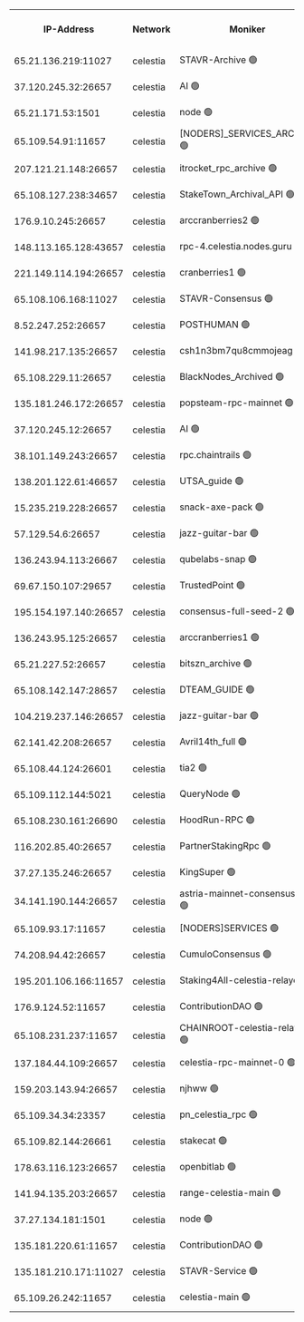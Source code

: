 


<table><tr><th>IP-Address</th><th>Network</th><th>Moniker</th><th>Latest Block Height</th><th>Earliest Block Height</th><th>Catching Up</th><th>Tx Index</th><th>Voting Power</th><th>Version</th><th>Scan Time</th></tr><tr><td>65.21.136.219:11027</td><td>celestia</td><td>STAVR-Archive 🟢</td><td>2688034</td><td>1</td><td>False</td><td>on</td><td>0</td><td>2.3.1</td><td>2024-10-31T17:56:18.852388106UTC</td></tr><tr><td>37.120.245.32:26657</td><td>celestia</td><td>AI 🟢</td><td>2688034</td><td>1</td><td>False</td><td>off</td><td>0</td><td>2.1.2</td><td>2024-10-31T17:56:19.333847055UTC</td></tr><tr><td>65.21.171.53:1501</td><td>celestia</td><td>node 🟢</td><td>2688035</td><td>1</td><td>False</td><td>on</td><td>0</td><td>2.3.1</td><td>2024-10-31T17:56:19.721400147UTC</td></tr><tr><td>65.109.54.91:11657</td><td>celestia</td><td>[NODERS]_SERVICES_ARCHIVE 🟢</td><td>2688037</td><td>1</td><td>False</td><td>on</td><td>0</td><td>2.1.2</td><td>2024-10-31T17:56:51.354362673UTC</td></tr><tr><td>207.121.21.148:26657</td><td>celestia</td><td>itrocket_rpc_archive 🟢</td><td>2688037</td><td>1</td><td>False</td><td>on</td><td>0</td><td>2.3.1</td><td>2024-10-31T17:56:52.355042489UTC</td></tr><tr><td>65.108.127.238:34657</td><td>celestia</td><td>StakeTown_Archival_API 🟢</td><td>2688037</td><td>1</td><td>False</td><td>on</td><td>0</td><td>2.3.1</td><td>2024-10-31T17:56:52.788859897UTC</td></tr><tr><td>176.9.10.245:26657</td><td>celestia</td><td>arccranberries2 🟢</td><td>2688041</td><td>1</td><td>False</td><td>on</td><td>0</td><td>2.1.2</td><td>2024-10-31T17:57:32.858615957UTC</td></tr><tr><td>148.113.165.128:43657</td><td>celestia</td><td>rpc-4.celestia.nodes.guru 🟢</td><td>2688043</td><td>1</td><td>False</td><td>on</td><td>0</td><td>2.3.1</td><td>2024-10-31T17:57:56.744974726UTC</td></tr><tr><td>221.149.114.194:26657</td><td>celestia</td><td>cranberries1 🟢</td><td>2688044</td><td>1</td><td>False</td><td>on</td><td>0</td><td>2.1.2</td><td>2024-10-31T17:58:08.479021297UTC</td></tr><tr><td>65.108.106.168:11027</td><td>celestia</td><td>STAVR-Consensus 🟢</td><td>2688044</td><td>1</td><td>False</td><td>on</td><td>0</td><td>2.3.1</td><td>2024-10-31T17:58:10.904431046UTC</td></tr><tr><td>8.52.247.252:26657</td><td>celestia</td><td>POSTHUMAN 🟢</td><td>2688048</td><td>1</td><td>False</td><td>on</td><td>0</td><td>2.1.2</td><td>2024-10-31T17:59:05.304906550UTC</td></tr><tr><td>141.98.217.135:26657</td><td>celestia</td><td>csh1n3bm7qu8cmmojeag 🟢</td><td>2688048</td><td>1</td><td>False</td><td>on</td><td>0</td><td>2.2.0</td><td>2024-10-31T17:59:05.713419065UTC</td></tr><tr><td>65.108.229.11:26657</td><td>celestia</td><td>BlackNodes_Archived 🟢</td><td>2688049</td><td>1</td><td>False</td><td>on</td><td>0</td><td>2.1.2</td><td>2024-10-31T17:59:12.737650543UTC</td></tr><tr><td>135.181.246.172:26657</td><td>celestia</td><td>popsteam-rpc-mainnet 🟢</td><td>2688051</td><td>1</td><td>False</td><td>on</td><td>0</td><td>2.3.1</td><td>2024-10-31T17:59:44.418154139UTC</td></tr><tr><td>37.120.245.12:26657</td><td>celestia</td><td>AI 🟢</td><td>2688052</td><td>1</td><td>False</td><td>off</td><td>0</td><td>2.1.2</td><td>2024-10-31T17:59:53.019420953UTC</td></tr><tr><td>38.101.149.243:26657</td><td>celestia</td><td>rpc.chaintrails 🟢</td><td>2688053</td><td>1</td><td>False</td><td>on</td><td>0</td><td>2.1.2</td><td>2024-10-31T18:00:00.805205438UTC</td></tr><tr><td>138.201.122.61:46657</td><td>celestia</td><td>UTSA_guide 🟢</td><td>2688056</td><td>1</td><td>False</td><td>on</td><td>0</td><td>2.1.2</td><td>2024-10-31T18:00:29.200652747UTC</td></tr><tr><td>15.235.219.228:26657</td><td>celestia</td><td>snack-axe-pack 🟢</td><td>2688056</td><td>1</td><td>False</td><td>off</td><td>0</td><td>2.1.2</td><td>2024-10-31T18:00:30.199787465UTC</td></tr><tr><td>57.129.54.6:26657</td><td>celestia</td><td>jazz-guitar-bar 🟢</td><td>2688056</td><td>1</td><td>False</td><td>off</td><td>0</td><td>2.1.2</td><td>2024-10-31T18:00:36.766235692UTC</td></tr><tr><td>136.243.94.113:26667</td><td>celestia</td><td>qubelabs-snap 🟢</td><td>2688059</td><td>1</td><td>False</td><td>on</td><td>0</td><td>2.3.1</td><td>2024-10-31T18:01:02.585854892UTC</td></tr><tr><td>69.67.150.107:29657</td><td>celestia</td><td>TrustedPoint 🟢</td><td>2688060</td><td>1</td><td>False</td><td>on</td><td>0</td><td>2.1.2</td><td>2024-10-31T18:01:17.785433743UTC</td></tr><tr><td>195.154.197.140:26657</td><td>celestia</td><td>consensus-full-seed-2 🟢</td><td>2688064</td><td>1</td><td>False</td><td>off</td><td>0</td><td>2.3.1</td><td>2024-10-31T18:01:55.639453788UTC</td></tr><tr><td>136.243.95.125:26657</td><td>celestia</td><td>arccranberries1 🟢</td><td>2688064</td><td>1</td><td>False</td><td>on</td><td>0</td><td>2.1.2</td><td>2024-10-31T18:01:57.986619369UTC</td></tr><tr><td>65.21.227.52:26657</td><td>celestia</td><td>bitszn_archive 🟢</td><td>2688064</td><td>1</td><td>False</td><td>on</td><td>0</td><td>2.1.2</td><td>2024-10-31T18:02:04.877170393UTC</td></tr><tr><td>65.108.142.147:28657</td><td>celestia</td><td>DTEAM_GUIDE 🟢</td><td>2688068</td><td>1</td><td>False</td><td>on</td><td>0</td><td>2.3.1</td><td>2024-10-31T18:02:44.919567759UTC</td></tr><tr><td>104.219.237.146:26657</td><td>celestia</td><td>jazz-guitar-bar 🟢</td><td>2688068</td><td>1</td><td>False</td><td>off</td><td>0</td><td>2.1.2</td><td>2024-10-31T18:02:54.272306627UTC</td></tr><tr><td>62.141.42.208:26657</td><td>celestia</td><td>Avril14th_full 🟢</td><td>2688071</td><td>1</td><td>False</td><td>on</td><td>0</td><td>2.1.2</td><td>2024-10-31T18:03:23.508001581UTC</td></tr><tr><td>65.108.44.124:26601</td><td>celestia</td><td>tia2 🟢</td><td>2371494</td><td>339581</td><td>False</td><td>on</td><td>0</td><td>1.3.0</td><td>2024-10-31T17:56:34.528210020UTC</td></tr><tr><td>65.109.112.144:5021</td><td>celestia</td><td>QueryNode 🟢</td><td>2371494</td><td>1406226</td><td>False</td><td>off</td><td>0</td><td>1.7.0</td><td>2024-10-31T18:00:45.361452285UTC</td></tr><tr><td>65.108.230.161:26690</td><td>celestia</td><td>HoodRun-RPC 🟢</td><td>2371494</td><td>1537165</td><td>False</td><td>off</td><td>0</td><td>1.9.0</td><td>2024-10-31T18:02:51.474964034UTC</td></tr><tr><td>116.202.85.40:26657</td><td>celestia</td><td>PartnerStakingRpc 🟢</td><td>2371494</td><td>1588231</td><td>False</td><td>on</td><td>0</td><td>1.9.0</td><td>2024-10-31T17:56:34.853610819UTC</td></tr><tr><td>37.27.135.246:26657</td><td>celestia</td><td>KingSuper 🟢</td><td>2371494</td><td>1814358</td><td>False</td><td>off</td><td>0</td><td>1.3.0</td><td>2024-10-31T17:57:18.139710143UTC</td></tr><tr><td>34.141.190.144:26657</td><td>celestia</td><td>astria-mainnet-consensus-1 🟢</td><td>2688052</td><td>2371501</td><td>False</td><td>on</td><td>0</td><td>2.1.2</td><td>2024-10-31T17:59:53.324665033UTC</td></tr><tr><td>65.109.93.17:11657</td><td>celestia</td><td>[NODERS]SERVICES 🟢</td><td>2688053</td><td>2371581</td><td>False</td><td>on</td><td>0</td><td>2.1.2</td><td>2024-10-31T18:00:14.492799263UTC</td></tr><tr><td>74.208.94.42:26657</td><td>celestia</td><td>CumuloConsensus 🟢</td><td>2688044</td><td>2384001</td><td>False</td><td>on</td><td>0</td><td>2.3.1</td><td>2024-10-31T17:58:11.695253807UTC</td></tr><tr><td>195.201.106.166:11657</td><td>celestia</td><td>Staking4All-celestia-relayer 🟢</td><td>2688072</td><td>2399575</td><td>False</td><td>off</td><td>0</td><td>2.1.2</td><td>2024-10-31T18:03:32.464841784UTC</td></tr><tr><td>176.9.124.52:11657</td><td>celestia</td><td>ContributionDAO 🟢</td><td>2688064</td><td>2419178</td><td>False</td><td>on</td><td>0</td><td>2.1.2</td><td>2024-10-31T18:02:04.427166931UTC</td></tr><tr><td>65.108.231.237:11657</td><td>celestia</td><td>CHAINROOT-celestia-relayer 🟢</td><td>2688041</td><td>2473086</td><td>False</td><td>on</td><td>0</td><td>2.1.2</td><td>2024-10-31T17:57:35.286077094UTC</td></tr><tr><td>137.184.44.109:26657</td><td>celestia</td><td>celestia-rpc-mainnet-0 🟢</td><td>2688054</td><td>2517150</td><td>False</td><td>on</td><td>0</td><td>2.1.2</td><td>2024-10-31T18:00:12.625469823UTC</td></tr><tr><td>159.203.143.94:26657</td><td>celestia</td><td>njhww 🟢</td><td>2688045</td><td>2567084</td><td>False</td><td>off</td><td>0</td><td>2.1.2</td><td>2024-10-31T17:58:24.647989893UTC</td></tr><tr><td>65.109.34.34:23357</td><td>celestia</td><td>pn_celestia_rpc 🟢</td><td>2688051</td><td>2567090</td><td>False</td><td>on</td><td>0</td><td>2.1.2</td><td>2024-10-31T17:59:43.976258513UTC</td></tr><tr><td>65.109.82.144:26661</td><td>celestia</td><td>stakecat 🟢</td><td>2688054</td><td>2662501</td><td>False</td><td>on</td><td>0</td><td>2.1.2</td><td>2024-10-31T18:00:11.530836511UTC</td></tr><tr><td>178.63.116.123:26657</td><td>celestia</td><td>openbitlab 🟢</td><td>2688037</td><td>2670087</td><td>False</td><td>on</td><td>0</td><td>2.3.1</td><td>2024-10-31T17:56:46.593313203UTC</td></tr><tr><td>141.94.135.203:26657</td><td>celestia</td><td>range-celestia-main 🟢</td><td>2688036</td><td>2671910</td><td>False</td><td>on</td><td>0</td><td>2.1.2</td><td>2024-10-31T17:56:37.909481797UTC</td></tr><tr><td>37.27.134.181:1501</td><td>celestia</td><td>node 🟢</td><td>2688046</td><td>2682786</td><td>False</td><td>off</td><td>0</td><td>2.3.1</td><td>2024-10-31T17:58:35.559662927UTC</td></tr><tr><td>135.181.220.61:11657</td><td>celestia</td><td>ContributionDAO 🟢</td><td>2688049</td><td>2683172</td><td>False</td><td>off</td><td>0</td><td>2.1.2</td><td>2024-10-31T17:59:10.274609977UTC</td></tr><tr><td>135.181.210.171:11027</td><td>celestia</td><td>STAVR-Service 🟢</td><td>2688036</td><td>2685001</td><td>False</td><td>on</td><td>0</td><td>2.3.1</td><td>2024-10-31T17:56:35.311031628UTC</td></tr><tr><td>65.109.26.242:11657</td><td>celestia</td><td>celestia-main 🟢</td><td>2688058</td><td>2686825</td><td>False</td><td>on</td><td>0</td><td>2.1.2</td><td>2024-10-31T18:00:49.908288834UTC</td></tr></table>